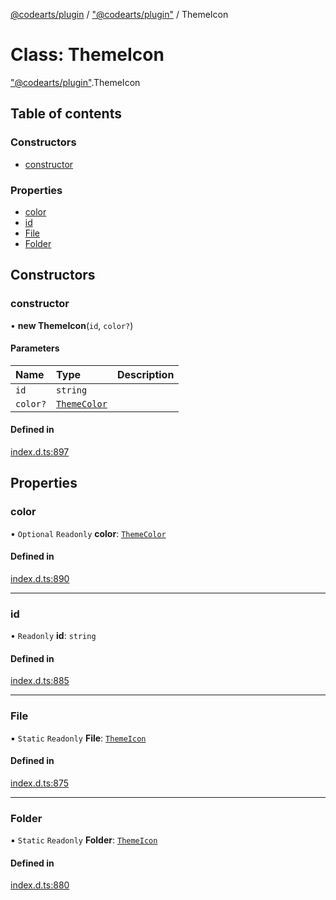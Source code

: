 [@codearts/plugin](../README.md) / ["@codearts/plugin"](../modules/_codearts_plugin_.md) / ThemeIcon

# Class: ThemeIcon

["@codearts/plugin"](../modules/_codearts_plugin_.md).ThemeIcon

## Table of contents

### Constructors

- [constructor](codearts_plugin_.ThemeIcon.md#constructor)

### Properties

- [color](codearts_plugin_.ThemeIcon.md#color)
- [id](codearts_plugin_.ThemeIcon.md#id)
- [File](codearts_plugin_.ThemeIcon.md#file)
- [Folder](codearts_plugin_.ThemeIcon.md#folder)

## Constructors

### constructor

• **new ThemeIcon**(`id`, `color?`)

#### Parameters

| Name | Type | Description |
| :------ | :------ | :------ |
| `id` | `string` |  |
| `color?` | [`ThemeColor`](codearts_plugin_.ThemeColor.md) |  |

#### Defined in

[index.d.ts:897](https://github.com/huaweicloud/cloudide-plugin-api/blob/203b986/index.d.ts#L897)

## Properties

### color

• `Optional` `Readonly` **color**: [`ThemeColor`](codearts_plugin_.ThemeColor.md)

#### Defined in

[index.d.ts:890](https://github.com/huaweicloud/cloudide-plugin-api/blob/203b986/index.d.ts#L890)

___

### id

• `Readonly` **id**: `string`

#### Defined in

[index.d.ts:885](https://github.com/huaweicloud/cloudide-plugin-api/blob/203b986/index.d.ts#L885)

___

### File

▪ `Static` `Readonly` **File**: [`ThemeIcon`](codearts_plugin_.ThemeIcon.md)

#### Defined in

[index.d.ts:875](https://github.com/huaweicloud/cloudide-plugin-api/blob/203b986/index.d.ts#L875)

___

### Folder

▪ `Static` `Readonly` **Folder**: [`ThemeIcon`](codearts_plugin_.ThemeIcon.md)

#### Defined in

[index.d.ts:880](https://github.com/huaweicloud/cloudide-plugin-api/blob/203b986/index.d.ts#L880)
